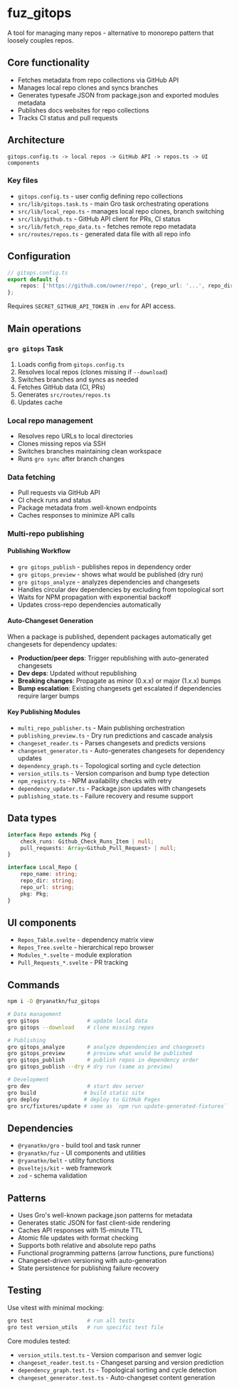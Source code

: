# fuz_gitops

A tool for managing many repos - alternative to monorepo pattern that loosely couples repos.

## Core functionality

- Fetches metadata from repo collections via GitHub API
- Manages local repo clones and syncs branches
- Generates typesafe JSON from package.json and exported modules metadata
- Publishes docs websites for repo collections
- Tracks CI status and pull requests

## Architecture

```
gitops.config.ts -> local repos -> GitHub API -> repos.ts -> UI components
```

### Key files

- `gitops.config.ts` - user config defining repo collections
- `src/lib/gitops.task.ts` - main Gro task orchestrating operations
- `src/lib/local_repo.ts` - manages local repo clones, branch switching
- `src/lib/github.ts` - GitHub API client for PRs, CI status
- `src/lib/fetch_repo_data.ts` - fetches remote repo metadata
- `src/routes/repos.ts` - generated data file with all repo info

## Configuration

```ts
// gitops.config.ts
export default {
	repos: ['https://github.com/owner/repo', {repo_url: '...', repo_dir: '...', branch: 'main'}],
};
```

Requires `SECRET_GITHUB_API_TOKEN` in `.env` for API access.

## Main operations

### `gro gitops` Task

1. Loads config from `gitops.config.ts`
2. Resolves local repos (clones missing if `--download`)
3. Switches branches and syncs as needed
4. Fetches GitHub data (CI, PRs)
5. Generates `src/routes/repos.ts`
6. Updates cache

### Local repo management

- Resolves repo URLs to local directories
- Clones missing repos via SSH
- Switches branches maintaining clean workspace
- Runs `gro sync` after branch changes

### Data fetching

- Pull requests via GitHub API
- CI check runs and status
- Package metadata from .well-known endpoints
- Caches responses to minimize API calls

### Multi-repo publishing

#### Publishing Workflow

- `gro gitops_publish` - publishes repos in dependency order
- `gro gitops_preview` - shows what would be published (dry run)
- `gro gitops_analyze` - analyzes dependencies and changesets
- Handles circular dev dependencies by excluding from topological sort
- Waits for NPM propagation with exponential backoff
- Updates cross-repo dependencies automatically

#### Auto-Changeset Generation

When a package is published, dependent packages automatically get changesets for dependency updates:

- **Production/peer deps**: Trigger republishing with auto-generated changesets
- **Dev deps**: Updated without republishing
- **Breaking changes**: Propagate as minor (0.x.x) or major (1.x.x) bumps
- **Bump escalation**: Existing changesets get escalated if dependencies require larger bumps

#### Key Publishing Modules

- `multi_repo_publisher.ts` - Main publishing orchestration
- `publishing_preview.ts` - Dry run predictions and cascade analysis
- `changeset_reader.ts` - Parses changesets and predicts versions
- `changeset_generator.ts` - Auto-generates changesets for dependency updates
- `dependency_graph.ts` - Topological sorting and cycle detection
- `version_utils.ts` - Version comparison and bump type detection
- `npm_registry.ts` - NPM availability checks with retry
- `dependency_updater.ts` - Package.json updates with changesets
- `publishing_state.ts` - Failure recovery and resume support

## Data types

```ts
interface Repo extends Pkg {
	check_runs: Github_Check_Runs_Item | null;
	pull_requests: Array<Github_Pull_Request> | null;
}

interface Local_Repo {
	repo_name: string;
	repo_dir: string;
	repo_url: string;
	pkg: Pkg;
}
```

## UI components

- `Repos_Table.svelte` - dependency matrix view
- `Repos_Tree.svelte` - hierarchical repo browser
- `Modules_*.svelte` - module exploration
- `Pull_Requests_*.svelte` - PR tracking

## Commands

```bash
npm i -D @ryanatkn/fuz_gitops

# Data management
gro gitops               # update local data
gro gitops --download    # clone missing repos

# Publishing
gro gitops_analyze       # analyze dependencies and changesets
gro gitops_preview       # preview what would be published
gro gitops_publish       # publish repos in dependency order
gro gitops_publish --dry # dry run (same as preview)

# Development
gro dev                  # start dev server
gro build               # build static site
gro deploy              # deploy to GitHub Pages
gro src/fixtures/update # same as `npm run update-generated-fixtures`
```

## Dependencies

- `@ryanatkn/gro` - build tool and task runner
- `@ryanatkn/fuz` - UI components and utilities
- `@ryanatkn/belt` - utility functions
- `@sveltejs/kit` - web framework
- `zod` - schema validation

## Patterns

- Uses Gro's well-known package.json patterns for metadata
- Generates static JSON for fast client-side rendering
- Caches API responses with 15-minute TTL
- Atomic file updates with format checking
- Supports both relative and absolute repo paths
- Functional programming patterns (arrow functions, pure functions)
- Changeset-driven versioning with auto-generation
- State persistence for publishing failure recovery

## Testing

Use vitest with minimal mocking:

```bash
gro test                 # run all tests
gro test version_utils   # run specific test file
```

Core modules tested:

- `version_utils.test.ts` - Version comparison and semver logic
- `changeset_reader.test.ts` - Changeset parsing and version prediction
- `dependency_graph.test.ts` - Topological sorting and cycle detection
- `changeset_generator.test.ts` - Auto-changeset content generation
